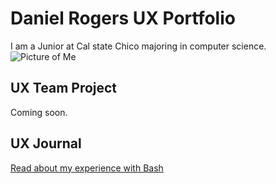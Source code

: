 # Daniel Rogers UX Portfolio

I am a Junior at Cal state Chico majoring in computer science.
![Picture of Me](ux-portfolio-droge91/assets/DanielRogers)

## UX Team Project

Coming soon.

## UX Journal

[Read about my experience with Bash](j01/)
